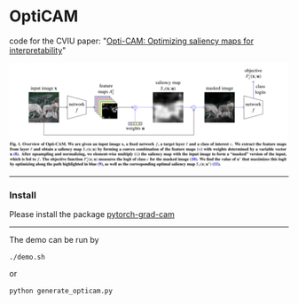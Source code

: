 # OptiCAM
code for the CVIU paper: "[Opti-CAM: Optimizing saliency maps for interpretability](https://www.sciencedirect.com/science/article/pii/S1077314224001826?via%3Dihub)"

![opti](figures/opti.png)
______
### Install
Please install the package [pytorch-grad-cam](https://github.com/jacobgil/pytorch-grad-cam)

__________
The demo can be run by
```
./demo.sh
```
or
```
python generate_opticam.py
```
